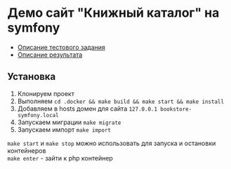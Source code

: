 # Демо сайт "Книжный каталог" на symfony 

* [Описание тестового задания](TASK_README.md)
* [Описание результата](RESULT_README.md)

## Установка

1. Клонируем проект
2. Выполняем `cd .docker && make build && make start && make install`
3. Добавляем в hosts домен для сайта `127.0.0.1 bookstore-symfony.local`
4. Запускаем миграции `make migrate`
5. Запускаем импорт `make import`

`make start` и `make stop` можно использовать для запуска и остановки контейнеров  
`make enter` - зайти к php контейнер
